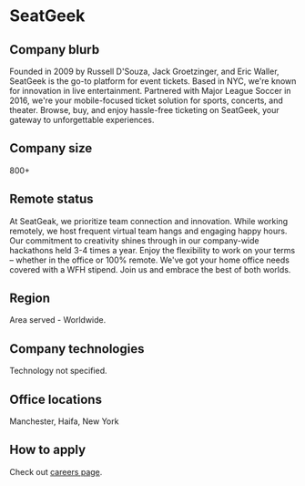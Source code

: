 # SeatGeek

## Company blurb
Founded in 2009 by Russell D'Souza, Jack Groetzinger, and Eric Waller, SeatGeek is the go-to platform for event tickets. Based in NYC, we're known for innovation in live entertainment. Partnered with Major League Soccer in 2016, we're your mobile-focused ticket solution for sports, concerts, and theater. Browse, buy, and enjoy hassle-free ticketing on SeatGeek, your gateway to unforgettable experiences.

## Company size
800+

## Remote status
At SeatGeak, we prioritize team connection and innovation. While working remotely, we host frequent virtual team hangs and engaging happy hours. Our commitment to creativity shines through in our company-wide hackathons held 3-4 times a year. Enjoy the flexibility to work on your terms – whether in the office or 100% remote. We've got your home office needs covered with a WFH stipend. Join us and embrace the best of both worlds.

## Region
Area served - Worldwide.

## Company technologies
Technology not specified.

## Office locations

Manchester, Haifa, New York

## How to apply

Check out [careers page](https://seatgeek.com/jobs?departments=softwareengineering&locations=all).
